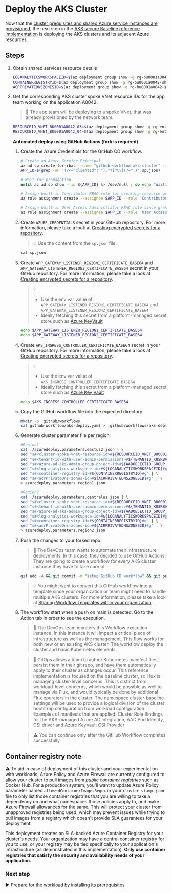 # Deploy the AKS Cluster

Now that the [cluster prequisites and shared Azure service instances are provisioned](./05-cluster-prerequisites.md), the next step in the [AKS secure Baseline reference implementation](./) is deploying the AKS clusters and its adjacent Azure resources.

## Steps

1.  Obtain shared services resource details

    ```bash
    LOGANALYTICSWORKSPACEID=$(az deployment group show -g rg-bu0001a0042-shared -n shared-svcs-stamp --query properties.outputs.logAnalyticsWorkspaceId.value -o tsv)
    CONTAINERREGISTRYID=$(az deployment group show -g rg-bu0001a0042-shared -n shared-svcs-stamp --query properties.outputs.containerRegistryId.value -o tsv)
    ACRPRIVATEDNSZONESID=$(az deployment group show -g rg-bu0001a0042-shared -n shared-svcs-stamp --query properties.outputs.acrPrivateDnsZonesId.value -o tsv)
    ```

1.  Get the corresponding AKS cluster spoke VNet resource IDs for the app team working on the application A0042.

    > :book: The app team will be deploying to a spoke VNet, that was already provisioned by the network team.

    ```bash
    RESOURCEID_VNET_BU0001A0042_03=$(az deployment group show -g rg-enterprise-networking-spokes -n spoke-BU0001A0042-03 --query properties.outputs.clusterVnetResourceId.value -o tsv)
    RESOURCEID_VNET_BU0001A0042_04=$(az deployment group show -g rg-enterprise-networking-spokes -n spoke-BU0001A0042-04 --query properties.outputs.clusterVnetResourceId.value -o tsv)
    ```

    **Automated deploy using GitHub Actions (fork is required)**

    1.  Create the Azure Credentials for the GitHub CD workflow.

        ```bash
        # Create an Azure Service Principal
        az ad sp create-for-rbac --name "github-workflow-aks-cluster" --sdk-auth --skip-assignment > sp.json
        APP_ID=$(grep -oP '(?<="clientId": ").*?[^\\](?=",)' sp.json)

        # Wait for propagation
        until az ad sp show --id ${APP_ID} &> /dev/null ; do echo "Waiting for Azure AD propagation" && sleep 5; done

        # Assign built-in Contributor RBAC role for creating resource groups and performing deployments at subscription level
        az role assignment create --assignee $APP_ID --role 'Contributor'

        # Assign built-in User Access Administrator RBAC role since granting RBAC access to other resources during the cluster creation will be required at subscription level (e.g. AKS-managed Internal Load Balancer, ACR, Managed Identities, etc.)
        az role assignment create --assignee $APP_ID --role 'User Access Administrator'
        ```

    1.  Create `AZURE_CREDENTIALS` secret in your GitHub repository. For more
        information, please take a look at [Creating encrypted secrets for a repository](https://docs.github.com/actions/configuring-and-managing-workflows/creating-and-storing-encrypted-secrets#creating-encrypted-secrets-for-a-repository).

        > :bulb: Use the content from the `sp.json` file.

        ```bash
        cat sp.json
        ```

    1.  Create `APP_GATEWAY_LISTENER_REGION1_CERTIFICATE_BASE64` and `APP_GATEWAY_LISTENER_REGION2_CERTIFICATE_BASE64` secret in your GitHub repository. For more
        information, please take a look at [Creating encrypted secrets for a repository](https://docs.github.com/actions/configuring-and-managing-workflows/creating-and-storing-encrypted-secrets#creating-encrypted-secrets-for-a-repository).

        > :bulb:
        >
        > - Use the env var value of `APP_GATEWAY_LISTENER_REGION1_CERTIFICATE_BASE64` and `APP_GATEWAY_LISTENER_REGION2_CERTIFICATE_BASE64`
        > - Ideally fetching this secret from a platform-managed secret store such as [Azure KeyVault](https://github.com/marketplace/actions/azure-key-vault-get-secrets)

        ```bash
        echo $APP_GATEWAY_LISTENER_REGION1_CERTIFICATE_BASE64
        echo $APP_GATEWAY_LISTENER_REGION2_CERTIFICATE_BASE64
        ```

    1.  Create `AKS_INGRESS_CONTROLLER_CERTIFICATE_BASE64` secret in your GitHub repository. For more information, please take a look at [Creating encrypted secrets for a repository](https://docs.github.com/actions/configuring-and-managing-workflows/creating-and-storing-encrypted-secrets#creating-encrypted-secrets-for-a-repository).

        > :bulb:
        >
        > - Use the env var value of `AKS_INGRESS_CONTROLLER_CERTIFICATE_BASE64`
        > - Ideally fetching this secret from a platform-managed secret store such as [Azure Key Vault](https://github.com/marketplace/actions/azure-key-vault-get-secrets)

        ```bash
        echo $AKS_INGRESS_CONTROLLER_CERTIFICATE_BASE64
        ```

    1.  Copy the GitHub workflow file into the expected directory

        ```bash
        mkdir -p .github/workflows
        cat github-workflow/aks-deploy.yaml > .github/workflows/aks-deploy.yaml
        ```

    1.  Generate cluster parameter file per region

        ```bash
        #Region1
        cat ./azuredeploy.parameters.eastus2.json | \
        sed "s#<cluster-spoke-vnet-resource-id>#${RESOURCEID_VNET_BU0001A0042_03}#g" | \
        sed "s#<tenant-id-with-user-admin-permissions>#${TENANTID_K8SRBAC}#g" | \
        sed "s#<azure-ad-aks-admin-group-object-id>#${AADOBJECTID_GROUP_CLUSTERADMIN}#g" | \
        sed "s#<log-analytics-workspace-id>#${LOGANALYTICSWORKSPACEID}#g" | \
        sed "s#<container-registry-id>#${CONTAINERREGISTRYID}#g" | \
        sed "s#<acrPrivateDns-zones-id>#${ACRPRIVATEDNSZONESID}#g" | \
        > azuredeploy.parameters.region1.json

        #Region2
        cat ./azuredeploy.parameters.centralus.json | \
        sed "s#<cluster-spoke-vnet-resource-id>#${RESOURCEID_VNET_BU0001A0042_04}#g" | \
        sed "s#<tenant-id-with-user-admin-permissions>#${TENANTID_K8SRBAC}#g" | \
        sed "s#<azure-ad-aks-admin-group-object-id>#${AADOBJECTID_GROUP_CLUSTERADMIN}#g" | \
        sed "s#<log-analytics-workspace-id>#${LOGANALYTICSWORKSPACEID}#g" | \
        sed "s#<container-registry-id>#${CONTAINERREGISTRYID}#g" | \
        sed "s#<acrPrivateDns-zones-id>#${ACRPRIVATEDNSZONESID}#g" | \
        > azuredeploy.parameters.region2.json
        ```

    1.  Push the changes to your forked repo.

        > :book: The DevOps team wants to automate their infrastructure deployments. In this case, they decided to use GitHub Actions. They are going to create a workflow for every AKS cluster instance they have to take care of.

        ```bash
        git add -A && git commit -m "setup GitHub CD workflow" && git push origin main
        ```

        > :bulb: You might want to convert this GitHub workflow into a template since your organization or team might need to handle multiple AKS clusters. For more information, please take a look at [Sharing Workflow Templates within your organization](https://docs.github.com/actions/configuring-and-managing-workflows/sharing-workflow-templates-within-your-organization).

    1.  The workflow start when a push on main is detected. Go to the Action tab in order to see the execution.

        > :book: The DevOps team monitors this Workflow execution instance. In this instance it will impact a critical piece of infrastructure as well as the management. This flow works for both new or an existing AKS cluster. The workflow deploy the cluster and basic Kubernetes elements.

        > :book: GitOps allows a team to author Kubernetes manifest files, persist them in their git repo, and have them automatically apply to their cluster as changes occur. This reference implementation is focused on the baseline cluster, so Flux is managing cluster-level concerns. This is distinct from workload-level concerns, which would be possible as well to manage via Flux, and would typically be done by additional Flux operators in the cluster. The namespace cluster-baseline-settings will be used to provide a logical division of the cluster bootstrap configuration from workload configuration. Examples of manifests that are applied: Cluster Role Bindings for the AKS-managed Azure AD integration, AAD Pod Identity, CSI driver and Azure KeyVault CSI Provider

        > :warning: You can continue only after the GitHub Workflow completes successfully

## Container registry note

:warning: To aid in ease of deployment of this cluster and your experimentation with workloads, Azure Policy and Azure Firewall are currently configured to allow your cluster to pull images from _public container registries_ such as Docker Hub. For a production system, you'll want to update Azure Policy parameter named `allowedContainerImagesRegex` in your `cluster-stamp.json` file to only list those container registries that you are willing to take a dependency on and what namespaces those policies apply to, and make Azure Firewall allowances for the same. This will protect your cluster from unapproved registries being used, which may prevent issues while trying to pull images from a registry which doesn't provide SLA guarantees for your deployment.

This deployment creates an SLA-backed Azure Container Registry for your cluster's needs. Your organization may have a central container registry for you to use, or your registry may be tied specifically to your application's infrastructure (as demonstrated in this implementation). **Only use container registries that satisfy the security and availability needs of your application.**

### Next step

:arrow_forward: [Prepare for the workload by installing its prerequisites](./07-workload-prerequisites.md)

